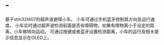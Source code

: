# -
基于stm32f407的超声波避障小车。
小车可通过手机蓝牙控制其方向及运行速度。
小车实时通过超声波检测前面是否有障碍物，如果有障物离小于设定的距离，小车做转向运动。
可通过按键或者蓝牙设置检测距离，小车的运行及相关提示信息显示在OLED上。
